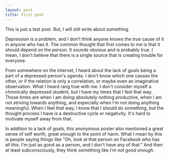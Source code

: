 ```yaml
---
layout: post
title: First post
---
```


This is just a test post. But, I will still write about something.

Depression is a problem, and I don't think anyone knows the _true_ cause of it
in anyone who has it. The common thought that first comes to me is that it
should depend on the person. It sounds obvious and is probably true. I mean, I
don't believe that there is a single source that is creating trouble for
everyone.

From somewhere on the internet, I heard about the lack of goals being a part of
a depressed person's agenda. I don't know which one causes the other, or if the
relation is only a correlation, or maybe even an imaginative observation. What I
heard rang true with me. I don't consider myself a chronically depressed
student, but I have my times that I feel that way. Those times are when I am
doing absolutely nothing productive, when I am not striving towards anything,
and especially when I'm not doing anything meaningful. When I feel that way, I
know that I should do something, but the thought process I have is a destructive
cycle or negativity. It's hard to motivate myself away from that.

In addition to a lack of goals, this anonymous poster also mentioned a great
sense of self worth, great enough to the point of harm. What I mean by this is
people saying things like "Oh, look at that person on Facebook who has all this.
I'm just as good as a person, and I don't have any of that." And then at least
subconsciously, they think something like _I'm not good enough_.

